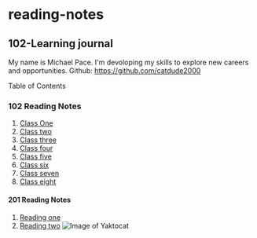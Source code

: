 # reading-notes
## 102-Learning journal

My name is Michael Pace.  I'm devoloping my skills to explore new careers and opportunities.
Github: https://github.com/catdude2000


 Table of Contents
### 102 Reading Notes
1. [Class One](discussion.md)
2. [Class two](Note-mds/classtwo.md)
3. [Class three](https://catdude2000.github.io/Reading3/)
4. [Class four](https://catdude2000.github.io/Notes4/)
5. [Class five](https://catdude2000.github.io/reading-notes-5/)
6. [Class six](https://catdude2000.github.io/notes6/)
7. [Class seven](https://catdude2000.github.io/notes7/)
8. [Class eight](https://catdude2000.github.io/notes8/)


#### 201 Reading Notes
1. [Reading one](201-1.md)
2. [Reading two](201-2.md)
![Image of Yaktocat](https://octodex.github.com/images/yaktocat.png)
  
